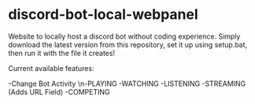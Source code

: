 # discord-bot-local-webpanel

Website to locally host a discord bot without coding experience.
Simply download the latest version from this repository, set it up using setup.bat, then run it with the file it creates!

Current available features:

-Change Bot Activity
  \n-PLAYING
  -WATCHING
  -LISTENING
  -STREAMING (Adds URL Field)
  -COMPETING
 
